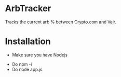 # ArbTracker

Tracks the current arb % between Crypto.com and Valr. 

# Installation

* Make sure you have Nodejs

- Do npm -i
- Do node app.js